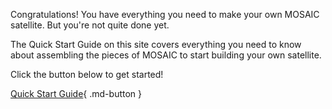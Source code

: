 Congratulations! You have everything you need to make your own MOSAIC satellite. But you're not quite done yet.

The Quick Start Guide on this site covers everything you need to know about assembling the pieces of MOSAIC to start building your own satellite. 

Click the button below to get started! 

[Quick Start Guide](https://www.mosaicsat.org/quick_start/){ .md-button }